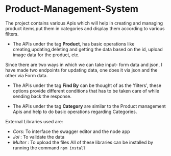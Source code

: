 # Product-Management-System
 The project contains various Apis which will help in creating and managing product items,put them in categories and display them according to various filters.

 - The APIs under the tag **Product**, has basic operations like creating,updating,deleting and getting the data based on the id, upload image data for the product, etc.

 Since there are two ways in which we can take input- form data and json, I have made two endpoints for updating data, one does it via json and the other via Form data.

- The APIs under the tag **Find By** can be thought of as the 'filters', these options provide different conditions that has to be taken care of while sending back the response.

- The APIs under the tag **Category** are similar to the Product management Apis and help to do basic operations regarding Categories.

External Libraries used are:
- _Cors_: To interface the swagger editor and the node app
- _Joi_ : To validate the data
- _Multer_ : To upload the files 
All of these libraries can be installed by running the command 
```npm install```



